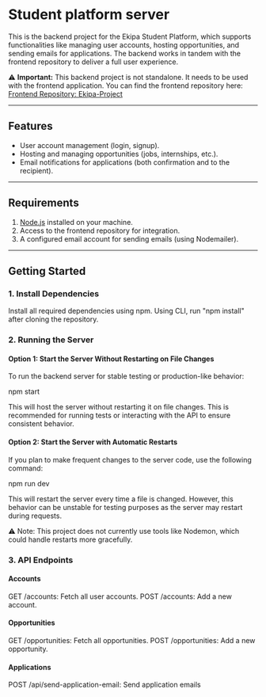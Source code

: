 # Student platform server

This is the backend project for the Ekipa Student Platform, which supports functionalities like managing user accounts, hosting opportunities, and sending emails for applications. The backend works in tandem with the frontend repository to deliver a full user experience.

⚠️ **Important:** This backend project is not standalone. It needs to be used with the frontend application. You can find the frontend repository here:
[Frontend Repository: Ekipa-Project](https://github.com/DrErvin/Ekipa-Project.git)

---

## Features

- User account management (login, signup).
- Hosting and managing opportunities (jobs, internships, etc.).
- Email notifications for applications (both confirmation and to the recipient).

---

## Requirements

1. [Node.js](https://nodejs.org/) installed on your machine.
2. Access to the frontend repository for integration.
3. A configured email account for sending emails (using Nodemailer).

---

## Getting Started

### 1. Install Dependencies

Install all required dependencies using npm.
Using CLI, run "npm install" after cloning the repository.

### 2. Running the Server

#### Option 1: Start the Server Without Restarting on File Changes

To run the backend server for stable testing or production-like behavior:

npm start

This will host the server without restarting it on file changes. This is recommended for running tests or interacting with the API to ensure consistent behavior.

#### Option 2: Start the Server with Automatic Restarts

If you plan to make frequent changes to the server code, use the following command:

npm run dev

This will restart the server every time a file is changed. However, this behavior can be unstable for testing purposes as the server may restart during requests.

⚠️ Note: This project does not currently use tools like Nodemon, which could handle restarts more gracefully.

### 3. API Endpoints

#### Accounts

GET /accounts: Fetch all user accounts.
POST /accounts: Add a new account.

#### Opportunities

GET /opportunities: Fetch all opportunities.
POST /opportunities: Add a new opportunity.

#### Applications

POST /api/send-application-email: Send application emails
